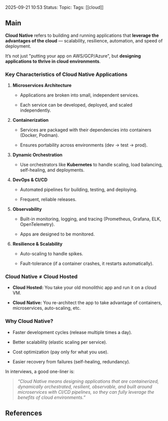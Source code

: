2025-09-21 10:53
Status: 
Topic: 
Tags: [[cloud]]
## Main

**Cloud Native** refers to building and running applications that **leverage the advantages of the cloud** — scalability, resilience, automation, and speed of deployment.

It’s not just "putting your app on AWS/GCP/Azure", but **designing applications to thrive in cloud environments**.

### **Key Characteristics of Cloud Native Applications**

1. **Microservices Architecture**
    
    - Applications are broken into small, independent services.
        
    - Each service can be developed, deployed, and scaled independently.
        
2. **Containerization**
    
    - Services are packaged with their dependencies into containers (Docker, Podman).
        
    - Ensures portability across environments (dev → test → prod).
        
3. **Dynamic Orchestration**
    
    - Use orchestrators like **Kubernetes** to handle scaling, load balancing, self-healing, and deployments.
        
4. **DevOps & CI/CD**
    
    - Automated pipelines for building, testing, and deploying.
        
    - Frequent, reliable releases.
        
5. **Observability**
    
    - Built-in monitoring, logging, and tracing (Prometheus, Grafana, ELK, OpenTelemetry).
        
    - Apps are designed to be monitored.
        
6. **Resilience & Scalability**
    
    - Auto-scaling to handle spikes.
        
    - Fault-tolerance (if a container crashes, it restarts automatically).

### **Cloud Native ≠ Cloud Hosted**

- **Cloud Hosted:** You take your old monolithic app and run it on a cloud VM.
    
- **Cloud Native:** You re-architect the app to take advantage of containers, microservices, auto-scaling, etc.


### **Why Cloud Native?**

- Faster development cycles (release multiple times a day).
    
- Better scalability (elastic scaling per service).
    
- Cost optimization (pay only for what you use).
    
- Easier recovery from failures (self-healing, redundancy).


In interviews, a good one-liner is:

> _“Cloud Native means designing applications that are containerized, dynamically orchestrated, resilient, observable, and built around microservices with CI/CD pipelines, so they can fully leverage the benefits of cloud environments.”_





## References